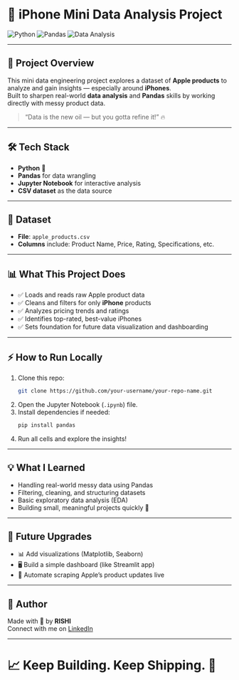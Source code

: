 
# 📱 iPhone Mini Data Analysis Project

![Python](https://img.shields.io/badge/Python-3776AB?style=for-the-badge&logo=python&logoColor=white)
![Pandas](https://img.shields.io/badge/Pandas-150458?style=for-the-badge&logo=pandas&logoColor=white)
![Data Analysis](https://img.shields.io/badge/Data--Analysis-FF6F61?style=for-the-badge)

---

## 🚀 Project Overview
This mini data engineering project explores a dataset of **Apple products** to analyze and gain insights — especially around **iPhones**.  
Built to sharpen real-world **data analysis** and **Pandas** skills by working directly with messy product data.

> “Data is the new oil — but you gotta refine it!” 🔥

---

## 🛠️ Tech Stack
- **Python** 🐍
- **Pandas** for data wrangling
- **Jupyter Notebook** for interactive analysis
- **CSV dataset** as the data source

---

## 📂 Dataset
- **File**: `apple_products.csv`
- **Columns** include: Product Name, Price, Rating, Specifications, etc.

---

## 📊 What This Project Does
- ✅ Loads and reads raw Apple product data
- ✅ Cleans and filters for only **iPhone** products
- ✅ Analyzes pricing trends and ratings
- ✅ Identifies top-rated, best-value iPhones
- ✅ Sets foundation for future data visualization and dashboarding

---

## ⚡ How to Run Locally
1. Clone this repo:
   ```bash
   git clone https://github.com/your-username/your-repo-name.git
   ```
2. Open the Jupyter Notebook (`.ipynb`) file.
3. Install dependencies if needed:
   ```bash
   pip install pandas
   ```
4. Run all cells and explore the insights!

---

## 💡 What I Learned
- Handling real-world messy data using Pandas
- Filtering, cleaning, and structuring datasets
- Basic exploratory data analysis (EDA)
- Building small, meaningful projects quickly 🚀

---

## 🌟 Future Upgrades
- 📊 Add visualizations (Matplotlib, Seaborn)
- 🖥️ Build a simple dashboard (like Streamlit app)
- 🤖 Automate scraping Apple’s product updates live

---

## 🧠 Author
Made with 💙 by **RISHI**  
Connect with me on [LinkedIn](https://www.linkedin.com/in/xrishix/)

---

# 📈 Keep Building. Keep Shipping. 🚀
